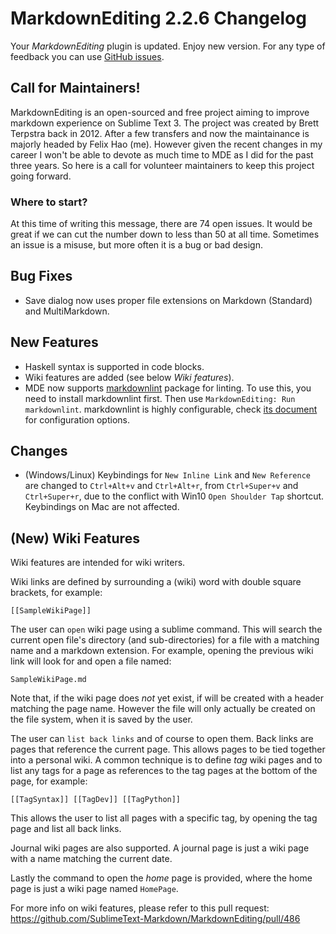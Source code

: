 # MarkdownEditing 2.2.6 Changelog

Your _MarkdownEditing_ plugin is updated. Enjoy new version. For any type of
feedback you can use [GitHub issues][issues].

## Call for Maintainers!

MarkdownEditing is an open-sourced and free project aiming to improve markdown experience on Sublime Text 3. The project was created by Brett Terpstra back in 2012. After a few transfers and now the maintainance is majorly headed by Felix Hao (me). However given the recent changes in my career I won't be able to devote as much time to MDE as I did for the past three years. So here is a call for volunteer maintainers to keep this project going forward.

### Where to start?

At this time of writing this message, there are 74 open issues. It would be great if we can cut the number down to less than 50 at all time. Sometimes an issue is a misuse, but more often it is a bug or bad design.

## Bug Fixes

* Save dialog now uses proper file extensions on Markdown (Standard) and MultiMarkdown.

## New Features

* Haskell syntax is supported in code blocks.
* Wiki features are added (see below _Wiki features_).
* MDE now supports [markdownlint](https://github.com/markdownlint/markdownlint) package for linting. To use this, you need to install markdownlint first. Then use `MarkdownEditing: Run markdownlint`. markdownlint is highly configurable, check [its document](https://github.com/markdownlint/markdownlint/blob/master/docs/configuration.md) for configuration options.

## Changes

* (Windows/Linux) Keybindings for `New Inline Link` and `New Reference` are changed to `Ctrl+Alt+v` and `Ctrl+Alt+r`, from `Ctrl+Super+v` and `Ctrl+Super+r`, due to the conflict with Win10 `Open Shoulder Tap` shortcut. Keybindings on Mac are not affected.

## (New) Wiki Features

Wiki features are intended for wiki writers.

Wiki links are defined by surrounding a (wiki) word with double square brackets, for example:

    [[SampleWikiPage]]

The user can `open` wiki page using a sublime command.  This will search the current open file's directory (and sub-directories) for a file with a matching name and a markdown extension.  For example, opening the previous wiki link
will look for and open a file named:

    SampleWikiPage.md

Note that, if the wiki page does *not* yet exist, if will be created with a header matching the page name.  However the file will only actually be created on the file system, when it is saved by the user.  

The user can `list back links` and of course to open them.  Back links are pages that reference the current page.  This allows pages to be tied together into a personal wiki.   A common technique is to define *tag* wiki pages and to list any tags for a page as references to the tag pages at the bottom of the page, for example:
    
    [[TagSyntax]] [[TagDev]] [[TagPython]]

This allows the user to list all pages with a specific tag, by opening the tag page and list all back links.

Journal wiki pages are also supported.  A journal page is just a wiki page with a name matching the current date.

Lastly the command to open the *home* page is provided, where the home page is just a wiki page named `HomePage`.

For more info on wiki features, please refer to this pull request: https://github.com/SublimeText-Markdown/MarkdownEditing/pull/486

[issues]: https://github.com/SublimeText-Markdown/MarkdownEditing/issues
